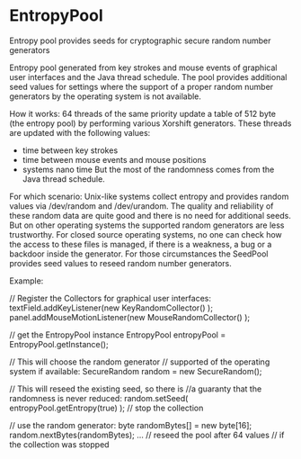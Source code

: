 # EntropyPool
Entropy pool provides seeds for cryptographic secure random number generators

Entropy pool generated from key strokes and mouse events of graphical user interfaces 
and the Java thread schedule. The pool provides additional seed values for settings 
where the support of a proper random number generators by the operating system is not available. 

How it works:
64 threads of the same priority update a table of 512 byte (the entropy pool) by performing 
various Xorshift generators. These threads are updated with the following values:
- time between key strokes
- time between mouse events and mouse positions
- systems nano time
But the most of the randomness comes from the Java thread schedule. 

For which scenario:
Unix-like systems collect entropy and provides random values via /dev/random and /dev/urandom. 
The quality and reliability of these random data are quite good and there is no need for additional seeds. 
But on other operating systems the supported random generators are less trustworthy. For closed source 
operating systems, no one can check how the access to these files is managed, if there is a weakness, 
a bug or a backdoor inside the generator. For those circumstances the SeedPool provides seed values to 
reseed random number generators. 

Example:

// Register the Collectors for graphical user interfaces:
textField.addKeyListener(new KeyRandomCollector() );
panel.addMouseMotionListener(new MouseRandomCollector() );

// get the EntropyPool instance
EntropyPool entropyPool = EntropyPool.getInstance();

// This will choose the random generator 
// supported of the operating system if available: 
SecureRandom random = new SecureRandom();

// This will reseed the existing seed, so there is 
//a guaranty that the randomness is never reduced: 
random.setSeed( entropyPool.getEntropy(true) ); // stop the collection

// use the random generator: 
byte randomBytes[] = new byte[16];
random.nextBytes(randomBytes);
…
// reseed the pool after 64 values
// if the collection was stopped
